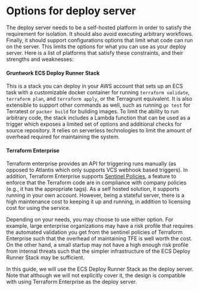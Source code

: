 # Options for deploy server

The deploy server needs to be a self-hosted platform in order to satisfy the requirement for isolation. It should also
avoid executing arbitrary workflows. Finally, it should support configurations options that limit what code can run on
the server. This limits the options for what you can use as your deploy server. Here is a list of platforms that satisfy
these constraints, and their strengths and weaknesses:

<div className="dlist">

#### Gruntwork ECS Deploy Runner Stack

This is a stack you can deploy in your AWS account that sets up an ECS task with a customizable docker container for
running `terraform validate`, `terraform plan`, and `terraform apply`, or the Terragrunt equivalent. It is also
extensible to support other commands as well, such as running `go test` for Terratest or `packer build` for building
images. To limit the ability to run arbitrary code, the stack includes a Lambda function that can be used as a trigger
which exposes a limited set of options and additional checks for source repository. It relies on serverless
technologies to limit the amount of overhead required for maintaining the system.

#### Terraform Enterprise

Terraform enterprise provides an API for triggering runs manually (as opposed to Atlantis which only supports VCS
webhook based triggers). In addition, Terraform Enterprise supports
[Sentinel Policies](https://www.terraform.io/docs/cloud/sentinel/manage-policies.html), a feature to enforce that
the Terraform code are in compliance with company policies (e.g., it has the appropriate tags). As a self hosted
solution, it supports running in your own account. However, being a stateful server, there is a high maintenance cost
to keeping it up and running, in addition to licensing cost for using the service.

</div>

Depending on your needs, you may choose to use either option. For example, large enterprise organizations may have a
risk profile that requires the automated validation you get from the sentinel policies of Terraform Enterprise such that
the overhead of maintaining TFE is well worth the cost. On the other hand, a small startup may not have a high enough
risk profile from internal threats such that the simpler infrastructure of the ECS Deploy Runner Stack may be
sufficient.

In this guide, we will use the ECS Deploy Runner Stack as the deploy server. Note that although we will not explicitly
cover it, the design is compatible with using Terraform Enterprise as the deploy server.
